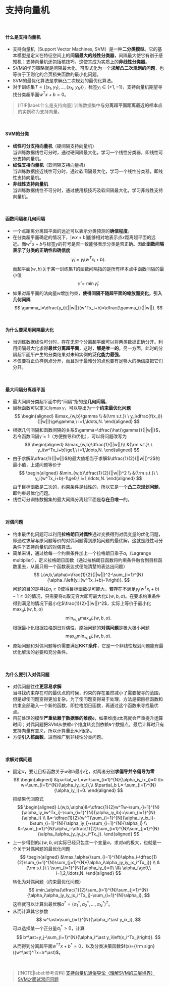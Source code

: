 # 支持向量机

</br>

#### 什么是支持向量机

- 支持向量机（Support Vector Machines, SVM）是一种**二分类模型**。它的基本模型是定义在特征空间上的**间隔最大的线性分类器**，间隔最大使它有别于感知机；支持向量机还包括核技巧，这使其成为实质上的**非线性分类器**。
- SVM的学习策略就是间隔最大化，可形式化为一个**求解凸二次规划的问题**，也等价于正则化的合页损失函数的最小化问题。
- SVM的最优化算法是求解凸二次规划的最优化算法。
- 对于训练集$T=\{(x_1,y_1),\ldots,(x_N,y_N)\}$，标签$y_i\in\{+1,-1\}$，支持向量机期望寻找分类超平面$w^Tx+b=0$。

> [!TIP|label:什么是支持向量]
> 训练数据集中**与分离超平面距离最近的样本点**的实例称为支持向量。

</br>

#### SVM的分类

- **线性可分支持向量机**（硬间隔支持向量机）</br>
  当训练数据线性可分时，通过硬间隔最大化，学习一个线性分类器，即线性可分支持向量机。
- **线性支持向量机**（软间隔支持向量机）</br>
  当训练数据接近线性可分时，通过软间隔最大化，学习一个线性分类器，即线性支持向量机。
- **非线性支持向量机**</br>
  当训练数据线性不可分时，通过使用核技巧及软间隔最大化，学习非线性支持向量机。

</br>

#### 函数间隔和几何间隔

- 一个点距离分离超平面的远近可以表示分类预测的**确信程度**。
- 在分类超平面确定的情况下，$|wx+b|$能够相对地表示点$x$距离超平面的远近。而$w^Tx+b$与标签$y$的符号是否一致能够表示分类是否正确。因此**函数间隔表示了分类的正确性和确信度**
  $$
  {\hat{\gamma}}_i=y_i(w^Tx_i+b).
  $$
  而超平面$(w,b)$关于某一训练集$T$的函数间隔指的是所有样本点中函数间隔的最小值
  $$
  \hat{\gamma}=\min{{\hat{\gamma}}_i}.
  $$
- 如果对超平面的法向量$w$增加约束，**使得间隔不随超平面的缩放而变化，引入几何间隔**
  $$
  \gamma_i=\dfrac{y_i}{||w||}(w^Tx_i+b)=\dfrac{\gamma_i}{||w||}.
  $$

</br>

#### 为什么要采用间隔最大化

- 当训练数据线性可分时，存在无穷个分离超平面可以将两类数据正确分开。利用间隔最大化求得**最优分离超平面**，这时，**解是唯一的**。另一方面，此时的分隔超平面所产生的分类结果对未知实例的**泛化能力最强**。
- 不仅要将正负样例点分开，而且对于最难分的点也要有足够大的确信度把它们分开。

</br>

#### 最大间隔分离超平面
- 最大间隔分类超平面中的“间隔”指的是**几何间隔**。
- 目标函数可以定义为$\max{\gamma}$，可以导出为一个**约束最优化问题**
  $$
  \begin{aligned}
  &\max_{w,b}\gamma \\
  &{\rm s.t.}\ \ y_i\dfrac{f(x_i)}{||w||}\ge\gamma,\ i=1,\ldots,N.
  \end{aligned}
  $$
- 根据几何间隔和函数间隔的关系$\gamma=\dfrac{\hat{\gamma}}{||w||}$，若令函数间隔$\hat{\gamma}=1$（方便推导和优化），可以将问题改写为
  $$
  \begin{aligned}
  &\max_{w,b}\dfrac{1}{||w||}\\
  &{\rm s.t.}\ \ y_i(w^Tx_i+b)\ge1,\ i=1,\ldots,N.
  \end{aligned}
  $$
- 由于求解$\dfrac{1}{||w||}$的最大值相当于求解$\dfrac{1}{2}{||w||}^2$的最小值，上述问题等价于
  $$
  \begin{aligned}
  &\min_{w,b}\dfrac{1}{2}{||w||}^2 \\
  &{\rm s.t.}\ \ y_i(w^Tx_i+b)-1\ge0,\ i=1,\ldots,N.
  \end{aligned}
  $$
  由于目标函数是二次的，约束条件是线性的，所以它是一个**凸二次规划问题**，即约束最优化问题。
- 线性可分训练数据集的最大间隔分离超平面是**存在且唯一**的。

</br>

#### 对偶问题

- 约束最优化问题可以利用**拉格朗日对偶性**通过变换得到对偶变量的优化问题，即通过求解与原问题等价的对偶问题得到原始问题的最优解，这就是线性可分条件下支持向量机的对偶算法。
- 简单来讲，通过给每一个约束条件加上一个拉格朗日乘子$\alpha_i$（Lagrange multiplier），定义拉格朗日函数（通过拉格朗日函数将约束条件融合到目标函数里去，从而只用一个函数表达式便能清楚的表达出问题）
  $$
  L(w,b,\alpha)=\frac{1}{2}{||w||}^2-\sum_{i=1}^{N}{\alpha_i\left(y_i(w^Tx_i+b)-1\right)}.
  $$
  问题的目的是寻找$\alpha_i\ge0$使得目标函数尽可能大，若存在不满足$y_i(w^Tx_i+b)-1\ge0$的情况，只需要将$\alpha_i$取无穷大即可最大化$L(w,b,\alpha)$。在要求约束条件得到满足的情况下最小化$\frac{1}{2}{||w||}^2$，实际上等价于最小化$\max_\alpha L(w,b,\alpha)$
  $$
  \min_{w,b}\max_\alpha L(w,b,\alpha).
  $$
  根据最小化根据拉格朗日对偶性，原始问题的**对偶问题**是极大极小问题
  $$
  \max_\alpha\min_{w,b} L(w,b,\alpha).
  $$
- 原始问题和对偶问题等价需要满足**KKT条件**，它是一个非线性规划问题能有最优化解法的必要和充分条件。

</br>

#### 为什么要引入对偶问题

- 对偶问题往往**更容易求解**</br>
  当寻找约束存在时的最优点的时候，约束的存在虽然减小了需要搜寻的范围，但是却使问题变得更加复杂。为了使问题变得易于处理，方法是把目标函数和约束全部融入一个新的函数，即拉格朗日函数，再通过这个函数来寻找最优点。
- 目前处理的模型**严重依赖于数据集的维度`d`**，如果维度`d`太高就会严重提升运算时间；对偶问题把SVM从依赖`d`个维度转变到依赖`N`个数据点，最后计算时只有支持向量有意义，所以计算量比`N`小很多。
- 方便**引入核函数**，进而推广到非线性分类问题。

</br>

#### 求解对偶问题

- 固定$\alpha$，要让目标函数关于$w$和$b$最小化，对两者分别**求偏导并令偏导为零**
  $$
  \begin{aligned}
  &\partial_w L=w-\sum_{i=1}^{N}{\alpha_iy_ix_i}=0 \to w=\sum_{i=1}^{N}{\alpha_iy_ix_i},\\
  &\partial_b L=-\sum_{i=1}^{N}{\alpha_iy_i}=0.
  \end{aligned}
  $$
  把结果代回原式
  $$
  \begin{aligned}
  L(w,b,\alpha)&=\dfrac{1}{2}w^Tw-\sum_{i=1}^{N}{\alpha_iy_iw^Tx_i}-\sum_{i=1}^{N}{\alpha_iy_ib}+\sum_{i=1}^{N}{\alpha_i} \\
  &=-\dfrac{1}{2}{w^T}\sum_{i=1}^{N}{\alpha_iy_ix_i}-b\sum_{i=1}^{N}{\alpha_iy_i}+\sum_{i=1}^{N}{\alpha_i} \\
  &=\sum_{i=1}^{N}\alpha_i-\dfrac{1}{2}\sum_{i=1}^{N}\sum_{j=1}^{N}{\alpha_i\alpha_jy_iy_jx_i^Tx_j}.
  \end{aligned}
  $$
- 上一步得到的$L(w,b,\alpha)$实际已经只包含一个变量$\alpha$，求对$\alpha$的极大，也就是一个关于对偶问题的最优化问题
  $$
  \begin{aligned}
  &\max_\alpha{\sum_{i=1}^{N}\alpha_i-\dfrac{1}{2}\sum_{i=1}^{N}\sum_{j=1}^{N}{\alpha_i\alpha_jy_iy_jx_i^Tx_j}} \\
  &{\rm s.t.}\ \ \sum_{i=1}^{N}{\alpha_iy_i}=0\ \&\ \alpha_i\ge0,\ i=1,2,\ldots,N.
  \end{aligned}
  $$
  转化为对偶问题（约束最优化问题）
  $$
  \min_\alpha{\dfrac{1}{2}\sum_{i=1}^{N}\sum_{j=1}^{N}{\alpha_i\alpha_jy_iy_jx_i^Tx_j}-\sum_{i=1}^{N}\alpha_i},
  $$
  这样就可以计算出最优解$\alpha^\ast=\left(\alpha_1^\ast,\alpha_2^\ast,\ldots,\alpha_N^\ast\right)^T$。
- 从而计算其它参数
  $$
  w^\ast=\sum_{i=1}^{N}{\alpha_i^\ast y_ix_i},
  $$
  可以选择某一个正分量$\alpha_j^\ast>0$，计算
  $$
  b^\ast=y_j-\sum_{i=1}^{N}{\alpha_i^\ast y_i\left(x_i^Tx_j\right)}.
  $$
  从而得到分离超平面${w^\ast}^Tx+b^\ast=0$，以及分类决策函数$f(x)={\rm sign}({w^\ast}^Tx+b^\ast)$。

</br>

> [!NOTE|label:参考资料]
> [支持向量机通俗导论（理解SVM的三层境界）](https://blog.csdn.net/v_JULY_v/article/details/7624837#commentBox)
> [SVM之面试常问问题](https://blog.csdn.net/Jum_Summer/article/details/80793835)
>